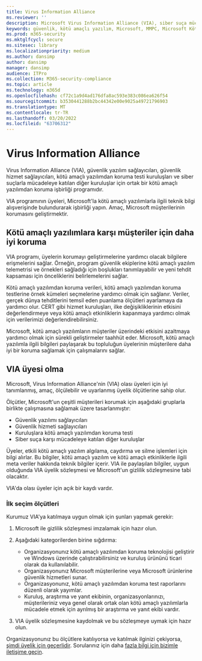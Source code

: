 ```yaml
---
title: Virus Information Alliance
ms.reviewer: ''
description: Microsoft Virus Information Alliance (VIA), siber suça mücadele eden kuruluşlar için işbirliğine dayalı bir kötü amaçlı yazılımdan koruma programıdır.
keywords: güvenlik, kötü amaçlı yazılım, Microsoft, MMPC, Microsoft Kötü Amaçlı Yazılımdan Koruma Merkezi, iş ortakları, paylaşım, örnekler, satıcı değişimi, CSS, birliği, WDSI
ms.prod: m365-security
ms.mktglfcycl: secure
ms.sitesec: library
ms.localizationpriority: medium
ms.author: dansimp
author: dansimp
manager: dansimp
audience: ITPro
ms.collection: M365-security-compliance
ms.topic: article
ms.technology: m365d
ms.openlocfilehash: cf72c1a9d4ad176dfa8ac593e383c086ea626f54
ms.sourcegitcommit: b3530441288b2bc44342e00e9025a49721796903
ms.translationtype: MT
ms.contentlocale: tr-TR
ms.lasthandoff: 03/20/2022
ms.locfileid: "63706312"
---
```

# <a name="virus-information-alliance"></a>Virus Information Alliance

Virus Information Alliance (VIA), güvenlik yazılım sağlayıcıları, güvenlik hizmet sağlayıcıları, kötü amaçlı yazılımdan koruma testi kuruluşları ve siber suçlarla mücadeleye katılan diğer kuruluşlar için ortak bir kötü amaçlı yazılımdan koruma işbirliği programıdır.

VIA programının üyeleri, Microsoft'la kötü amaçlı yazılımlarla ilgili teknik bilgi alışverişinde bulundurarak işbirliği yapın. Amaç, Microsoft müşterilerinin korumasını geliştirmektir.

## <a name="better-protection-for-customers-against-malware"></a>Kötü amaçlı yazılımlara karşı müşteriler için daha iyi koruma

VIA programı, üyelerin korumayı geliştirmelerine yardımcı olacak bilgilere erişmelerini sağlar. Örneğin, program güvenlik ekiplerine kötü amaçlı yazılım telemetrisi ve örnekleri sağladığı için boşlukları tanımlayabilir ve yeni tehdit kapsaması için önceliklerini belirlemelerini sağlar.

Kötü amaçlı yazılımdan koruma verileri, kötü amaçlı yazılımdan koruma testlerine örnek kümeleri seçmelerine yardımcı olmak için sağlanır. Veriler, gerçek dünya tehditlerini temsil eden puanlama ölçütleri ayarlamaya da yardımcı olur. CERT gibi hizmet kuruluşları, ilke değişikliklerinin etkisini değerlendirmeye veya kötü amaçlı etkinliklerin kapanmaya yardımcı olmak için verilerimizi değerlendirebilirsiniz.

Microsoft, kötü amaçlı yazılımların müşteriler üzerindeki etkisini azaltmaya yardımcı olmak için sürekli geliştirmeler taahhüt eder. Microsoft, kötü amaçlı yazılımla ilgili bilgileri paylaşarak bu topluluğun üyelerinin müşterilere daha iyi bir koruma sağlamak için çalışmalarını sağlar.

## <a name="becoming-a-member-of-via"></a>VIA üyesi olma

Microsoft, Virus Information Alliance'nin (VIA) olası üyeleri için iyi tanımlanmış, amaç, ölçülebilir ve uyarlanmış üyelik ölçütlerine sahip olur.

Ölçütler, Microsoft'un çeşitli müşterileri korumak için aşağıdaki gruplarla birlikte çalışmasına sağlamak üzere tasarlanmıştır:

- Güvenlik yazılımı sağlayıcıları
- Güvenlik hizmeti sağlayıcıları
- Kuruluşlara kötü amaçlı yazılımdan koruma testi
- Siber suça karşı mücadeleye katılan diğer kuruluşlar

Üyeler, etkili kötü amaçlı yazılım algılama, caydırma ve silme işlemleri için bilgi alırlar. Bu bilgiler, kötü amaçlı yazılım ve kötü amaçlı etkinliklerle ilgili meta veriler hakkında teknik bilgiler içerir. VIA ile paylaşılan bilgiler, uygun olduğunda VIA üyelik sözleşmesi ve Microsoft'un gizlilik sözleşmesine tabi olacaktır.

VIA'da olası üyeler için açık bir kaydı vardır.

### <a name="initial-selection-criteria"></a>İlk seçim ölçütleri

Kurumuz VIA'ya katılmaya uygun olmak için şunları yapmak gerekir:

1. Microsoft ile gizlilik sözleşmesi imzalamak için hazır olun.

2. Aşağıdaki kategorilerden birine sığdırma:

    - Organizasyonunız kötü amaçlı yazılımdan koruma teknolojisi geliştirir ve Windows üzerinde çalıştırabilirsiniz ve kuruluş ürününü ticari olarak da kullanılabilir.
    - Organizasyonunız Microsoft müşterilerine veya Microsoft ürünlerine güvenlik hizmetleri sunar.
    - Organizasyonunız, kötü amaçlı yazılımdan koruma test raporlarını düzenli olarak yayımlar.
    - Kuruluş, araştırma ve yanıt ekibinin, organizasyonlarınızı, müşterileriniz veya genel olarak ortak olan kötü amaçlı yazılımlarla mücadele etmek için ayrılmış bir araştırma ve yanıt ekibi vardır.

3. VIA üyelik sözleşmesine kaydolmak ve bu sözleşmeye uymak için hazır olun.

Organizasyonunız bu ölçütlere katılıyorsa ve katılmak ilginizi çekiyorsa, [şimdi üyelik için geçerlidir](https://www.microsoft.com/wdsi/alliances/apply-alliance-membership). Sorularınız için daha [fazla bilgi için bizimle iletişime geçin](https://www.microsoft.com/wdsi/alliances/collaboration-inquiry).
